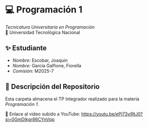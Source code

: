 # 💻 Programación 1  
*Tecnicatura Universitaria en Programación*  
📍 Universidad Tecnológica Nacional  

## ✨ Estudiante  
- *Nombre:* Escobar, Joaquin 
- *Nombre:* Garcia Galfione, Fiorella
- *Comisión:* M2025-7 

## 📂 Descripción del Repositorio  
Esta carpeta almacena el TP Integrador realizado para la materia *Programación 1*.

📌 Enlace al video subido a YouTube: https://youtu.be/ePj73viRtJ0?si=0GmDikgr86CYnVpp 
